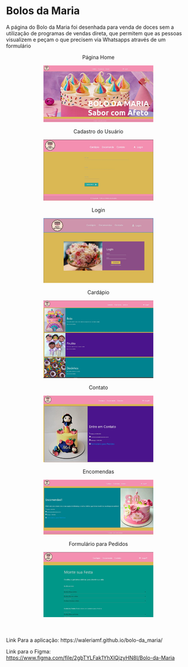 # Bolos da Maria

<div >
  <p>A página do Bolo da Maria foi desenhada para venda de doces sem a utilização de programas de vendas direta, que permitem que as pessoas visualizem e peçam o que precisem via Whatsapps através de um formulário </p>
</div>
<div align="center">
  <p>Página Home</p>
  <img src="./Home.JPG" alt="Texto Alternativo" width="300" />
</div>
<div align="center">
  <p>Cadastro do Usuário</p>
  <img src="./CadastrarUsuario.JPG" alt="Texto Alternativo" width="300" />
</div>
<div align="center">
  <p>Login</p>
  <img src="./Login.JPG" alt="Texto Alternativo" width="300" />
</div>
<div align="center">
  <p>Cardápio</p>
  <img src="./Cardapio.JPG" alt="Texto Alternativo" width="300" />
</div>
<div align="center">
  <p>Contato</p>
  <img src="./Contato.JPG" alt="Texto Alternativo" width="300" />
</div>
<div align="center">
  <p>Encomendas</p>
  <img src="./Encomendas.JPG" alt="Texto Alternativo" width="300" />
</div>
<div align="center">
  <p>Formulário para Pedidos</p>
  <img src="./Formulario.JPG" alt="Texto Alternativo" width="300" />
</div>
<br>
<br>
<br>
Link Para a aplicação: https://waleriamf.github.io/bolo-da_maria/

Link para o Figma: https://www.figma.com/file/2gbTYLFak1YhXlQjzyHN8I/Bolo-da-Maria


